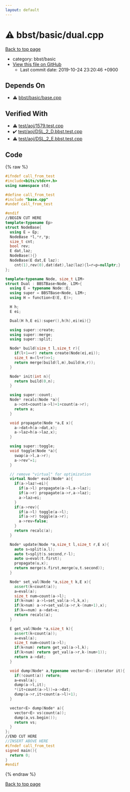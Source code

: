 ```yaml
---
layout: default
---
```


<!-- mathjax config similar to math.stackexchange -->
<script type="text/javascript" async
  src="https://cdnjs.cloudflare.com/ajax/libs/mathjax/2.7.5/MathJax.js?config=TeX-MML-AM_CHTML">
</script>
<script type="text/x-mathjax-config">
  MathJax.Hub.Config({
    TeX: { equationNumbers: { autoNumber: "AMS" }},
    tex2jax: {
      inlineMath: [ ['$','$'] ],
      processEscapes: true
    },
    "HTML-CSS": { matchFontHeight: false },
    displayAlign: "left",
    displayIndent: "2em"
  });
</script>

<script type="text/javascript" src="https://cdnjs.cloudflare.com/ajax/libs/jquery/3.4.1/jquery.min.js"></script>
<script src="https://cdn.jsdelivr.net/npm/jquery-balloon-js@1.1.2/jquery.balloon.min.js" integrity="sha256-ZEYs9VrgAeNuPvs15E39OsyOJaIkXEEt10fzxJ20+2I=" crossorigin="anonymous"></script>
<script type="text/javascript" src="../../../assets/js/copy-button.js"></script>
<link rel="stylesheet" href="../../../assets/css/copy-button.css" />


# :warning: bbst/basic/dual.cpp
<a href="../../../index.html">Back to top page</a>

* category: bbst/basic
* <a href="{{ site.github.repository_url }}/blob/master/bbst/basic/dual.cpp">View this file on GitHub</a>
    - Last commit date: 2019-10-24 23:20:46 +0900




## Depends On
* :warning: <a href="base.cpp.html">bbst/basic/base.cpp</a>


## Verified With
* :warning: <a href="../../../verify/test/aoj/1579.test.cpp.html">test/aoj/1579.test.cpp</a>
* :heavy_check_mark: <a href="../../../verify/test/aoj/DSL_2_D.bbst.test.cpp.html">test/aoj/DSL_2_D.bbst.test.cpp</a>
* :warning: <a href="../../../verify/test/aoj/DSL_2_E.bbst.test.cpp.html">test/aoj/DSL_2_E.bbst.test.cpp</a>


## Code
{% raw %}
```cpp
#ifndef call_from_test
#include<bits/stdc++.h>
using namespace std;

#define call_from_test
#include "base.cpp"
#undef call_from_test

#endif
//BEGIN CUT HERE
template<typename Ep>
struct NodeBase{
  using E = Ep;
  NodeBase *l,*r,*p;
  size_t cnt;
  bool rev;
  E dat,laz;
  NodeBase(){}
  NodeBase(E dat,E laz):
    cnt(1),rev(0),dat(dat),laz(laz){l=r=p=nullptr;}
};

template<typename Node, size_t LIM>
struct Dual : BBSTBase<Node, LIM>{
  using E = typename Node::E;
  using super = BBSTBase<Node, LIM>;
  using H = function<E(E, E)>;

  H h;
  E ei;

  Dual(H h,E ei):super(),h(h),ei(ei){}

  using super::create;
  using super::merge;
  using super::split;

  Node* build(size_t l,size_t r){
    if(l+1==r) return create(Node(ei,ei));
    size_t m=(l+r)>>1;
    return merge(build(l,m),build(m,r));
  }

  Node* init(int n){
    return build(0,n);
  }

  using super::count;
  Node* recalc(Node *a){
    a->cnt=count(a->l)+1+count(a->r);
    return a;
  }

  void propagate(Node *a,E x){
    a->dat=h(a->dat,x);
    a->laz=h(a->laz,x);
  }

  using super::toggle;
  void toggle(Node *a){
    swap(a->l,a->r);
    a->rev^=1;
  }

  // remove "virtual" for optimization
  virtual Node* eval(Node* a){
    if(a->laz!=ei){
      if(a->l) propagate(a->l,a->laz);
      if(a->r) propagate(a->r,a->laz);
      a->laz=ei;
    }
    if(a->rev){
      if(a->l) toggle(a->l);
      if(a->r) toggle(a->r);
      a->rev=false;
    }
    return recalc(a);
  }

  Node* update(Node *a,size_t l,size_t r,E x){
    auto s=split(a,l);
    auto t=split(s.second,r-l);
    auto u=eval(t.first);
    propagate(u,x);
    return merge(s.first,merge(u,t.second));
  }

  Node* set_val(Node *a,size_t k,E x){
    assert(k<count(a));
    a=eval(a);
    size_t num=count(a->l);
    if(k<num) a->l=set_val(a->l,k,x);
    if(k>num) a->r=set_val(a->r,k-(num+1),x);
    if(k==num) a->dat=x;
    return recalc(a);
  }

  E get_val(Node *a,size_t k){
    assert(k<count(a));
    a=eval(a);
    size_t num=count(a->l);
    if(k<num) return get_val(a->l,k);
    if(k>num) return get_val(a->r,k-(num+1));
    return a->dat;
  }

  void dump(Node* a,typename vector<E>::iterator it){
    if(!count(a)) return;
    a=eval(a);
    dump(a->l,it);
    *(it+count(a->l))=a->dat;
    dump(a->r,it+count(a->l)+1);
  }

  vector<E> dump(Node* a){
    vector<E> vs(count(a));
    dump(a,vs.begin());
    return vs;
  }
};
//END CUT HERE
//INSERT ABOVE HERE
#ifndef call_from_test
signed main(){
  return 0;
}
#endif

```
{% endraw %}

<a href="../../../index.html">Back to top page</a>

